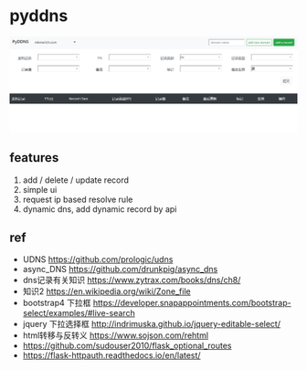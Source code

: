 # pyddns

![](./screenshot.png)

## features
1. add / delete / update record
2. simple ui
3. request ip based resolve rule
4. dynamic dns,  add dynamic record by api


## ref

- UDNS https://github.com/prologic/udns
- async_DNS https://github.com/drunkpig/async_dns
- dns记录有关知识 https://www.zytrax.com/books/dns/ch8/
- 知识2  https://en.wikipedia.org/wiki/Zone_file
- bootstrap4 下拉框 https://developer.snapappointments.com/bootstrap-select/examples/#live-search
- jquery 下拉选择框 http://indrimuska.github.io/jquery-editable-select/
- html转移与反转义 https://www.sojson.com/rehtml
- https://github.com/sudouser2010/flask_optional_routes
- https://flask-httpauth.readthedocs.io/en/latest/
